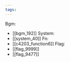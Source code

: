 ```yaml
---
tags:
---
```

Bgm:
- [[bgm_192]]
System:
- [[system_40]]
Fn:
- [[c4203_function6]]
Flag:
- [[flag_9999]]
- [[flag_9477]]
